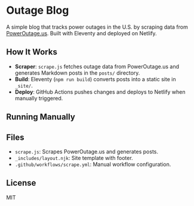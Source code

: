 # Outage Blog

A simple blog that tracks power outages in the U.S. by scraping data from [PowerOutage.us](https://poweroutage.us). Built with Eleventy and deployed on Netlify.

## How It Works
- **Scraper**: `scrape.js` fetches outage data from PowerOutage.us and generates Markdown posts in the `posts/` directory.
- **Build**: Eleventy (`npm run build`) converts posts into a static site in `_site/`.
- **Deploy**: GitHub Actions pushes changes and deploys to Netlify when manually triggered.

## Running Manually

## Files
- `scrape.js`: Scrapes PowerOutage.us and generates posts.
- `_includes/layout.njk`: Site template with footer.
- `.github/workflows/scrape.yml`: Manual workflow configuration.

## License
MIT
